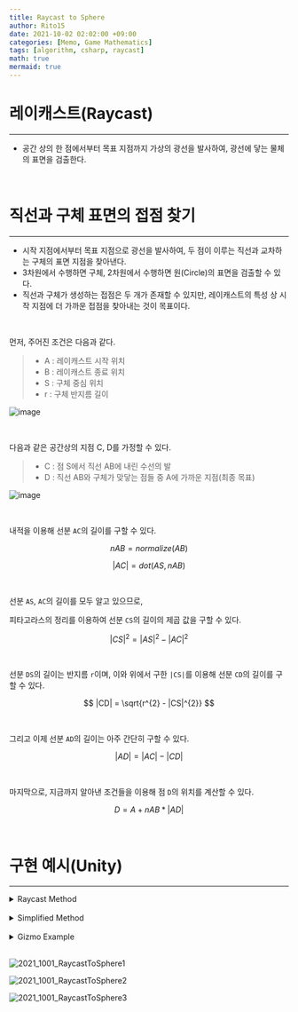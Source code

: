 ```yaml
---
title: Raycast to Sphere
author: Rito15
date: 2021-10-02 02:02:00 +09:00
categories: [Memo, Game Mathematics]
tags: [algorithm, csharp, raycast]
math: true
mermaid: true
---
```


# 레이캐스트(Raycast)
---

- 공간 상의 한 점에서부터 목표 지점까지 가상의 광선을 발사하여, 광선에 닿는 물체의 표면을 검출한다.


<br>

# 직선과 구체 표면의 접점 찾기
---

- 시작 지점에서부터 목표 지점으로 광선을 발사하여, 두 점이 이루는 직선과 교차하는 구체의 표면 지점을 찾아낸다.
- 3차원에서 수행하면 구체, 2차원에서 수행하면 원(Circle)의 표면을 검출할 수 있다.
- 직선과 구체가 생성하는 접점은 두 개가 존재할 수 있지만, 레이캐스트의 특성 상 시작 지점에 더 가까운 접점을 찾아내는 것이 목표이다.

<br>

먼저, 주어진 조건은 다음과 같다.

> - A : 레이캐스트 시작 위치
> - B : 레이캐스트 종료 위치
> - S : 구체 중심 위치
> - r : 구체 반지름 길이

![image](https://user-images.githubusercontent.com/42164422/135614711-9cebd933-6324-4298-bfac-9898e6669b4c.png)

<br>

다음과 같은 공간상의 지점 C, D를 가정할 수 있다.

> - C : 점 S에서 직선 AB에 내린 수선의 발
> - D : 직선 AB와 구체가 맞닿는 점들 중 A에 가까운 지점(최종 목표)

![image](https://user-images.githubusercontent.com/42164422/135614739-18921a29-1314-4a36-88eb-6e6ce3bf8c8d.png)

<br>

내적을 이용해 선분 `AC`의 길이를 구할 수 있다.

$$ nAB = normalize(AB) $$

$$ |AC| = dot(AS, nAB) $$

<br>

선분 `AS`, `AC`의 길이를 모두 알고 있으므로,

피타고라스의 정리를 이용하여 선분 `CS`의 길이의 제곱 값을 구할 수 있다.

$$ |CS|^{2} = |AS|^{2} - |AC|^{2} $$

<br>

선분 `DS`의 길이는 반지름 `r`이며, 이와 위에서 구한 `|CS|`를 이용해 선분 `CD`의 길이를 구할 수 있다.

$$ |CD| = \sqrt{r^{2} - |CS|^{2}} $$

<br>

그리고 이제 선분 `AD`의 길이는 아주 간단히 구할 수 있다.

$$ |AD| = |AC| - |CD| $$

<br>

마지막으로, 지금까지 알아낸 조건들을 이용해 점 `D`의 위치를 계산할 수 있다.

$$ D = A + nAB * |AD| $$

<br>

# 구현 예시(Unity)
---

<details>
<summary markdown="span"> 
Raycast Method
</summary>

{% include codeHeader.html %}
```cs
private Vector3? RaycastToSphere(Vector3 origin, Vector3 end, Vector3 sphereCenter, float sphereRadius)
{
    ref Vector3 A = ref origin;
    ref Vector3 B = ref end;
    ref Vector3 S = ref sphereCenter;
    Vector3 AS = S - A;

    ref float r = ref sphereRadius;
    float r2 = r * r;
    float as2 = AS.sqrMagnitude;

    // A가 구체 내부에 위치한 경우
    if (as2 < r2) return null;

    float ab = (B - A).magnitude;
    float as_ = Mathf.Sqrt(as2);

    // 레이가 구체 표면까지의 최단거리보다도 짧은 경우
    if (ab < as_ - r) return null;

    Vector3 nAB = (B - A).normalized;
    float ac = Vector3.Dot(AS, nAB);

    // 레이의 진행 방향이 구체의 위치와 반대인 경우
    if (ac < 0) return null;

    float ac2 = ac * ac;
    float sc2 = as2 - ac2;

    // 교차점이 없는 경우
    if (sc2 > r2) return null;

    float cd = Mathf.Sqrt(r2 - sc2);
    float ad = ac - cd;

    // 레이의 도착점이 구체 표면보다 레이 시작점에 가까울 경우
    if (ab < ad) return null;

    Vector3 D = A + nAB * ad;
    return D;
}
```

</details>

<br>

<details>
<summary markdown="span"> 
Simplified Method
</summary>

{% include codeHeader.html %}
```cs
private Vector3 RaycastToSphere_Simple(Vector3 origin, Vector3 end, Vector3 sphereCenter, float sphereRadius)
{
    ref Vector3 A = ref origin;
    ref Vector3 B = ref end;
    ref Vector3 S = ref sphereCenter;
    ref float r = ref sphereRadius;

    Vector3 AS  = S - A;
    Vector3 nAB = (B - A).normalized;

    float r2  = r * r;
    float as2 = AS.sqrMagnitude;
    float ac  = Vector3.Dot(AS, nAB);
    float ac2 = ac * ac;
    float sc2 = as2 - ac2;
    float cd  = Mathf.Sqrt(r2 - sc2);
    float ad  = ac - cd;

    Vector3 D = A + nAB * ad;
    return D;
}
```

</details>

<br>

<details>
<summary markdown="span"> 
Gizmo Example
</summary>

```cs
// MonoBehaviour Script

public Transform rayBegin;
public Transform rayEnd;
public Transform sphereCenter;
public float sphereRadius = 3f;

[Space]
public Mesh sphereMesh;

private void OnDrawGizmos()
{
    if (!rayBegin || !rayEnd || !sphereCenter || !sphereMesh) return;

    Gizmos.color = Color.blue;
    Gizmos.DrawSphere(rayBegin.position, 0.2f);

    Gizmos.color = Color.green;
    Gizmos.DrawSphere(rayEnd.position, 0.2f);

    Gizmos.color = Color.white * 0.5f;
    Gizmos.DrawMesh(sphereMesh, 0, sphereCenter.position, Quaternion.identity, Vector3.one * sphereRadius * 2);

    Gizmos.color = Color.blue;
    Gizmos.DrawLine(rayBegin.position, rayEnd.position);

    Vector3? interPoint = RaycastToSphere(rayBegin.position, rayEnd.position, sphereCenter.position, sphereRadius);
    if (interPoint != null)
    {
        Gizmos.color = Color.red;
        Gizmos.DrawSphere(interPoint.Value, 0.3f);
    }
}
```

</details>

<br>

![2021_1001_RaycastToSphere1](https://user-images.githubusercontent.com/42164422/135624817-b96f1967-ad84-4d49-8a35-901eb64ff846.gif)

![2021_1001_RaycastToSphere2](https://user-images.githubusercontent.com/42164422/135624820-24c36612-a160-46b9-921b-3fe9b601f888.gif)

![2021_1001_RaycastToSphere3](https://user-images.githubusercontent.com/42164422/135624834-f59b511e-ec81-4906-b3a1-6e1e2c4a22b7.gif)

<br>
